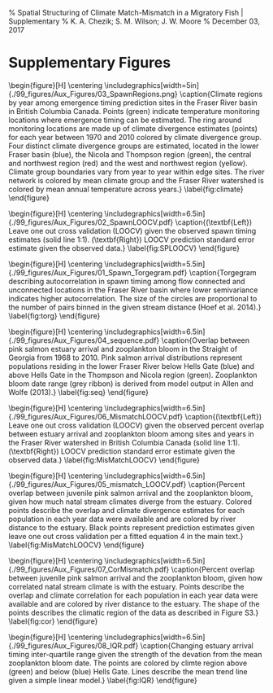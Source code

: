% Spatial Structuring of Climate Match-Mismatch in a Migratory Fish | Supplementary
% K. A. Chezik; S. M. Wilson; J. W. Moore
% December 03, 2017

# Supplementary Figures

\begin{figure}[H]
\centering
\includegraphics[width=5in]{./99_figures/Aux_Figures/03_SpawnRegions.png}
\caption{Climate regions by year among emergence timing prediction sites in the Fraser River basin in British Columbia Canada. Points (green) indicate temperature monitoring locations where emergence timing can be estimated. The ring around monitoring locations are made up of climate divergence estimates (points) for each year between 1970 and 2010 colored by climate divergence group. Four distinct climate divergence groups are estimated, located in the lower Fraser basin (blue), the Nicola and Thompson region (green), the central and northwest region (red) and the west and northwest region (yellow). Climate group boundaries vary from year to year within edge sites. The river network is colored by mean climate group and the Fraser River watershed is colored by mean annual temperature across years.} 
\label{fig:climate}
\end{figure}

\begin{figure}[H]
\centering
\includegraphics[width=6.5in]{./99_figures/Aux_Figures/02_SpawnLOOCV.pdf}
\caption{(\textbf{Left}) Leave one out cross validation (LOOCV) given the observed spawn timing estimates (solid line 1:1). (\textbf{Right}) LOOCV prediction standard error estimate given the observed data.} 
\label{fig:SPLOOCV}
\end{figure}

\begin{figure}[H]
\centering
\includegraphics[width=5.5in]{./99_figures/Aux_Figures/01_Spawn_Torgegram.pdf}
\caption{Torgegram describing autocorrelation in spawn timing among flow connected and unconnected locations in the Fraser River basin where lower semivariance indicates higher autocorrelation. The size of the circles are proportional to the number of pairs binned in the given stream distance (Hoef et al. 2014).}
\label{fig:torg}
\end{figure}

\begin{figure}[H]
\centering
\includegraphics[width=6.5in]{./99_figures/Aux_Figures/04_sequence.pdf}
\caption{Overlap between pink salmon estuary arrival and zooplankton bloom in the Straight of Georgia from 1968 to 2010. Pink salmon arrival distributions represent populations residing in the lower Fraser River below Hells Gate (blue) and above Hells Gate in the Thompson and Nicola region (green). Zooplankton bloom date range (grey ribbon) is derived from model output in Allen and Wolfe (2013).}
\label{fig:seq}
\end{figure}

\begin{figure}[H]
\centering
\includegraphics[width=6.5in]{./99_figures/Aux_Figures/06_MismatchLOOCV.pdf}
\caption{(\textbf{Left}) Leave one out cross validation (LOOCV) given the observed percent overlap between estuary arrival and zooplankton bloom among sites and years in the Fraser River watershed in British Columbia Canada (solid line 1:1). (\textbf{Right}) LOOCV prediction standard error estimate given the observed data.} 
\label{fig:MisMatchLOOCV}
\end{figure}

\begin{figure}[H]
\centering
\includegraphics[width=6.5in]{./99_figures/Aux_Figures/05_mismatch_LOOCV.pdf}
\caption{Percent overlap between juvenile pink salmon arrival and the zooplankton bloom, given how much natal stream climates diverge from the estuary. Colored points describe the overlap and climate divergence estimates for each population in each year data were available and are colored by river distance to the estuary. Black points represent prediction estimates given leave one out cross validation per a fitted equation 4 in the main text.} 
\label{fig:MisMatchLOOCV}
\end{figure}

\begin{figure}[H]
\centering
\includegraphics[width=6.5in]{./99_figures/Aux_Figures/07_CorMismatch.pdf}
\caption{Percent overlap between juvenile pink salmon arrival and the zooplankton bloom, given how correlated natal stream climate is with the estuary. Points describe the overlap and climate correlation for each population in each year data were available and are colored by river distance to the estuary. The shape of the points describes the climatic region of the data as described in Figure S3.}
\label{fig:cor}
\end{figure}

\begin{figure}[H]
\centering
\includegraphics[width=6.5in]{./99_figures/Aux_Figures/08_IQR.pdf}
\caption{Changing estuary arrival timing inter-quartile range given the strength of the devation from the mean zooplankton bloom date. The points are colored by climte region above (green) and below (blue) Hells Gate. Lines describe the mean trend line given a simple linear model.}
\label{fig:IQR}
\end{figure}

